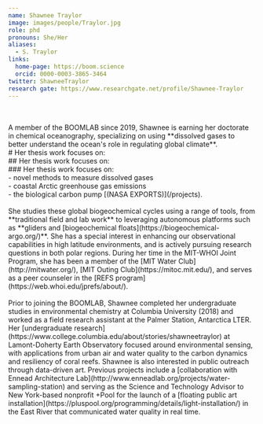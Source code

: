 ```yaml
---
name: Shawnee Traylor
image: images/people/Traylor.jpg
role: phd
pronouns: She/Her
aliases:
  - S. Traylor
links:
  home-page: https://boom.science
  orcid: 0000-0003-3865-3464
twitter: ShawneeTraylor
research gate: https://www.researchgate.net/profile/Shawnee-Traylor
---
```

<br>
<br>
A member of the BOOMLAB since 2019, Shawnee is earning her doctorate in chemical oceanography, specializing on using **dissolved gases to better understand the ocean's role in regulating global climate**. 
<br>
# Her thesis work focuses on: <br>
## Her thesis work focuses on: <br>
### Her thesis work focuses on: <br>
- novel methods to measure dissolved gases<br>
- coastal Arctic greenhouse gas emissions<br>
- the biological carbon pump [(NASA EXPORTS)](/projects). <br>
<br>
She studies these global biogeochemical cycles using a range of tools, from **traditional field and lab work** to leveraging autonomous platforms such as **gliders and [biogeochemical floats](https://biogeochemical-argo.org/)**. She has a special interest in enhancing our observational capabilities in high latitude environments, and is actively pursuing research questions in both polar regions. During her time in the MIT-WHOI Joint Program, she has been a member of the [MIT Water Club](http://mitwater.org/), [MIT Outing Club](https://mitoc.mit.edu/), and serves as a peer counseler in the [REFS program](https://web.whoi.edu/jprefs/about/).  
<br>
<br>
Prior to joining the BOOMLAB, Shawnee completed her undergraduate studies in environmental chemistry at Columbia University (2018) and worked as a field research assistant at the Palmer Station, Antarctica LTER. Her [undergraduate research](https://www.college.columbia.edu/about/stories/shawneetraylor) at Lamont-Doherty Earth Observatory focused around environmental sensing, with applications from urban air and water quality to the carbon dynamics and resiliency of coral reefs. Shawnee is also interested in public outreach through data-driven art. Previous projects include a [collaboration with Ennead Architecture Lab](http://www.enneadlab.org/projects/water-sampling-station) and serving as the Science and Technology Advisor to New York-based nonprofit +Pool for the launch of a [floating public art installation](https://pluspool.org/programming/details/light-installation/) in the East River that communicated water quality in real time. 
